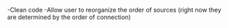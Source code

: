 -Clean code
-Allow user to reorganize the order of sources (right now they are determined by the order of connection)